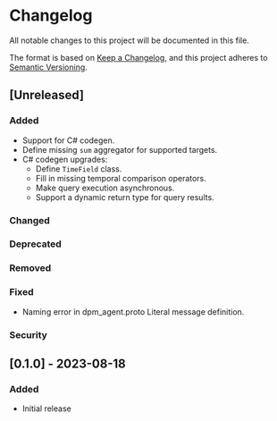 # Changelog

All notable changes to this project will be documented in this file.

The format is based on [Keep a Changelog](https://keepachangelog.com/en/1.1.0/),
and this project adheres to [Semantic Versioning](https://semver.org/spec/v2.0.0.html).

## [Unreleased]

### Added
- Support for C# codegen.
- Define missing `sum` aggregator for supported targets.
- C# codegen upgrades:
  - Define `TimeField` class.
  - Fill in missing temporal comparison operators.
  - Make query execution asynchronous.
  - Support a dynamic return type for query results.

### Changed

### Deprecated

### Removed

### Fixed
- Naming error in dpm_agent.proto Literal message definition.

### Security

## [0.1.0] - 2023-08-18

### Added

- Initial release
